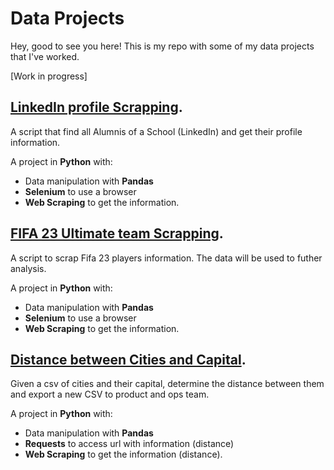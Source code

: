 # Data Projects

Hey, good to see you here! This is my repo with some of my data projects that I've worked. 

[Work in progress]

## [LinkedIn profile Scrapping](https://github.com/felipemayer/data_projects/tree/main/profile_linkedin_scrapper).

A script that find all Alumnis of a School (LinkedIn) and get their profile information.

A project in **Python** with: 
- Data manipulation with **Pandas**
- **Selenium** to use a browser
- **Web Scraping** to get the information.

## [FIFA 23 Ultimate team Scrapping](https://github.com/felipemayer/data_projects/tree/main/players_fifa23).

A script to scrap Fifa 23 players information. The data will be used to futher analysis.

A project in **Python** with: 
- Data manipulation with **Pandas**
- **Selenium** to use a browser
- **Web Scraping** to get the information.

## [Distance between Cities and Capital](https://github.com/felipemayer/data_portfolio/tree/main/distance_cities_capital).

Given a csv of cities and their capital, determine the distance between them and export a new CSV to product and ops team.

A project in **Python** with: 
- Data manipulation with **Pandas**
- **Requests** to access url with information (distance)
- **Web Scraping** to get the information (distance).
